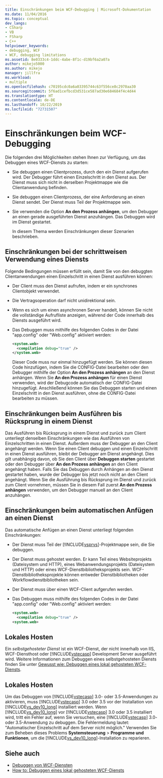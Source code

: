 ```yaml
---
title: Einschränkungen beim WCF-Debugging | Microsoft-Dokumentation
ms.date: 11/04/2016
ms.topic: conceptual
dev_langs:
- CSharp
- VB
- FSharp
- C++
helpviewer_keywords:
- debugging, WCF
- WCF, debugging limitations
ms.assetid: 8e0333c4-1ddc-4abe-8f1c-d19bf6a2a07a
author: mikejo5000
ms.author: mikejo
manager: jillfra
ms.workload:
- multiple
ms.openlocfilehash: c70195cdc0a6a03395744c63f556ce8c2970aa30
ms.sourcegitcommit: 5f6ad1cefbcd3d531ce587ad30e684684f4c4d44
ms.translationtype: HT
ms.contentlocale: de-DE
ms.lasthandoff: 10/22/2019
ms.locfileid: "72731507"
---
```

# <a name="limitations-on-wcf-debugging"></a>Einschränkungen beim WCF-Debugging
Die folgenden drei Möglichkeiten stehen Ihnen zur Verfügung, um das Debuggen eines WCF-Diensts zu starten:

- Sie debuggen einen Clientprozess, durch den ein Dienst aufgerufen wird. Der Debugger führt einen Einzelschritt in den Dienst aus. Der Dienst muss sich nicht in derselben Projektmappe wie die Clientanwendung befinden.

- Sie debuggen einen Clientprozess, der eine Anforderung an einen Dienst sendet. Der Dienst muss Teil der Projektmappe sein.

- Sie verwenden die Option **An den Prozess anhängen**, um den Debugger an einen gerade ausgeführten Dienst anzuhängen. Das Debuggen wird im Dienst gestartet.

  In diesem Thema werden Einschränkungen dieser Szenarien beschrieben.

## <a name="limitations-on-stepping-into-a-service"></a>Einschränkungen bei der schrittweisen Verwendung eines Diensts
 Folgende Bedingungen müssen erfüllt sein, damit Sie von den debuggten Clientanwendungen einen Einzelschritt in einen Dienst ausführen können:

- Der Client muss den Dienst aufrufen, indem er ein synchrones Clientobjekt verwendet.

- Die Vertragsoperation darf nicht unidirektional sein.

- Wenn es sich um einen asynchronen Server handelt, können Sie nicht die vollständige Aufrufliste anzeigen, während der Code innerhalb des Diensts ausgeführt wird.

- Das Debuggen muss mithilfe des folgenden Codes in der Datei "app.config" oder "Web.config" aktiviert werden:

    ```xml
    <system.web>
      <compilation debug="true" />
    </system.web>
    ```

     Dieser Code muss nur einmal hinzugefügt werden. Sie können diesen Code hinzufügen, indem Sie die CONFIG-Datei bearbeiten oder den Debugger mithilfe der Option **An den Prozess anhängen** an den Dienst anhängen. Wenn Sie **An den Prozess anhängen** für einen Dienst verwenden, wird der Debugcode automatisch der CONFIG-Datei hinzugefügt. Anschließend können Sie das Debuggen starten und einen Einzelschritt in den Dienst ausführen, ohne die CONFIG-Datei bearbeiten zu müssen.

## <a name="limitations-on-stepping-out-of-a-service"></a>Einschränkungen beim Ausführen bis Rücksprung in einem Dienst
 Das Ausführen bis Rücksprung in einem Dienst und zurück zum Client unterliegt denselben Einschränkungen wie das Ausführen von Einzelschritten in einen Dienst. Außerdem muss der Debugger an den Client angehängt werden. Wenn Sie einen Client debuggen und einen Einzelschritt in einen Dienst ausführen, bleibt der Debugger am Dienst angehängt. Dies gilt unabhängig davon, ob Sie den Client über **Debuggen starten** gestartet oder den Debugger über **An den Prozess anhängen** an den Client angehängt haben. Falls Sie das Debuggen durch Anhängen an den Dienst gestartet haben, wurde der Debugger bis jetzt noch nicht an den Client angehängt. Wenn Sie die Ausführung bis Rücksprung im Dienst und zurück zum Client vornehmen, müssen Sie in diesem Fall zuerst **An den Prozess anhängen** verwenden, um den Debugger manuell an den Client anzuhängen.

## <a name="limitations-on-automatic-attach-to-a-service"></a>Einschränkungen beim automatischen Anfügen an einen Dienst
 Das automatische Anfügen an einen Dienst unterliegt folgenden Einschränkungen:

- Der Dienst muss Teil der [!INCLUDE[vsprvs](../code-quality/includes/vsprvs_md.md)]-Projektmappe sein, die Sie debuggen.

- Der Dienst muss gehostet werden. Er kann Teil eines Websiteprojekts (Dateisystem und HTTP), eines Webanwendungsprojekts (Dateisystem und HTTP) oder eines WCF-Dienstbibliotheksprojekts sein. WCF-Dienstbibliotheksprojekte können entweder Dienstbibliotheken oder Workflowdienstbibliotheken sein.

- Der Dienst muss über einen WCF-Client aufgerufen werden.

- Das Debuggen muss mithilfe des folgenden Codes in der Datei "app.config" oder "Web.config" aktiviert werden:

  ```xml
  <system.web>
    <compilation debug="true" />
  <system.web>
  ```

## <a name="self-hosting"></a>Lokales Hosten
 Ein *selbstgehosteter Dienst* ist ein WCF-Dienst, der nicht innerhalb von IIS, WCF-Diensthost oder [!INCLUDE[vstecasp](../code-quality/includes/vstecasp_md.md)] Development Server ausgeführt wird. Weitere Informationen zum Debuggen eines selbstgehosteten Diensts finden Sie unter [Gewusst wie: Debuggen eines lokal gehosteten WCF-Diensts](../debugger/how-to-debug-a-self-hosted-wcf-service.md).

## <a name="self-hosting"></a>Lokales Hosten
 Um das Debuggen von [!INCLUDE[vstecasp](../code-quality/includes/vstecasp_md.md)] 3.0- oder 3.5-Anwendungen zu aktivieren, muss [!INCLUDE[vstecasp](../code-quality/includes/vstecasp_md.md)] 3.0 oder 3.5 vor der Installation von [!INCLUDE[vs_dev10_long](../code-quality/includes/vs_dev10_long_md.md)] installiert werden. Wenn [!INCLUDE[vs_dev10_long](../code-quality/includes/vs_dev10_long_md.md)] vor [!INCLUDE[vstecasp](../code-quality/includes/vstecasp_md.md)] 3.0 oder 3.5 installiert wird, tritt ein Fehler auf, wenn Sie versuchen, eine [!INCLUDE[vstecasp](../code-quality/includes/vstecasp_md.md)] 3.0- oder 3.5-Anwendung zu debuggen. Die Fehlermeldung lautet: "Automatischer Einzelschritt auf dem Server nicht möglich." Verwenden Sie zum Beheben dieses Problems **Systemsteuerung** > **Programme und Funktionen**, um die [!INCLUDE[vs_dev10_long](../code-quality/includes/vs_dev10_long_md.md)]-Installation zu reparieren.

## <a name="see-also"></a>Siehe auch
- [Debuggen von WCF-Diensten](../debugger/debugging-wcf-services.md)
- [How to: Debuggen eines lokal gehosteten WCF-Diensts](../debugger/how-to-debug-a-self-hosted-wcf-service.md)
